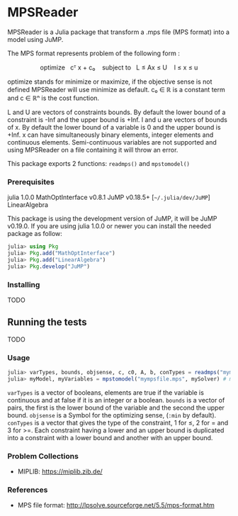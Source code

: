 # MPSReader

MPSReader is a Julia package that transform a .mps file (MPS format) into a model using JuMP.

The MPS format represents problem of the following form :
<p align="center">
optimize &nbsp; cᵀ x + c₀
&nbsp;&nbsp;
subject to &nbsp; L ≤ Ax ≤ U
&nbsp;&nbsp; l ≤ x ≤ u
</p>

optimize stands for minimize or maximize, if the objective sense is not defined MPSReader will use minimize as default. c₀ ∈ ℝ is a constant term and c ∈ ℝⁿ is the cost function.

L and U are vectors of constraints bounds. By default the lower bound of a constraint is -Inf and the upper bound is +Inf.
l and u are vectors of bounds of x. By default the lower bound of a variable is 0 and the upper bound is +Inf.
x can have simultaneously binary elements, integer elements and continuous elements. Semi-continuous variables are not supported and using MPSReader on a file containing it will throw an error.

This package exports 2 functions: `readmps()` and `mpstomodel()`

### Prerequisites

julia 1.0.0
MathOptInterface v0.8.1
JuMP v0.18.5+ [`~/.julia/dev/JuMP`]
LinearAlgebra

This package is using the development version of JuMP, it will be JuMP v0.19.0. If you are using julia 1.0.0 or newer you can install the needed package as follow:
```julia
julia> using Pkg
julia> Pkg.add("MathOptInterface")
julia> Pkg.add("LinearAlgebra")
julia> Pkg.develop("JuMP")
```

### Installing

TODO

## Running the tests

TODO

### Usage

```julia
julia> varTypes, bounds, objsense, c, c0, A, b, conTypes = readmps("mympsfile.mps")
julia> myModel, myVariables = mpstomodel("mympsfile.mps", mySolver) # mySolver = GLPK
```

`varTypes` is a vector of booleans, elements are true if the variable is continuous and at false if it is an integer or a boolean. `bounds` is a vector of pairs, the first is the lower bound of the variable and the second the upper bound. `objsense` is a Symbol for the optimizing sense, (`:min` by default). `conTypes` is a vector that gives the type of the constraint, 1 for ≤, 2 for = and 3 for >=. Each constraint having a lower and an upper bound is duplicated into a constraint with a lower bound and another with an upper bound.


### Problem Collections

* MIPLIB: https://miplib.zib.de/

### References

* MPS file format: http://lpsolve.sourceforge.net/5.5/mps-format.htm
